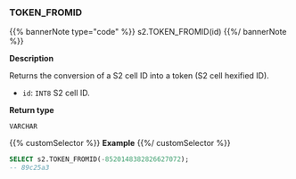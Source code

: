 ### TOKEN_FROMID

{{% bannerNote type="code" %}}
s2.TOKEN_FROMID(id)
{{%/ bannerNote %}}

**Description**

Returns the conversion of a S2 cell ID into a token (S2 cell hexified ID).

* `id`: `INT8` S2 cell ID.

**Return type**

`VARCHAR`

{{% customSelector %}}
**Example**
{{%/ customSelector %}}

```sql
SELECT s2.TOKEN_FROMID(-8520148382826627072);
-- 89c25a3
```


